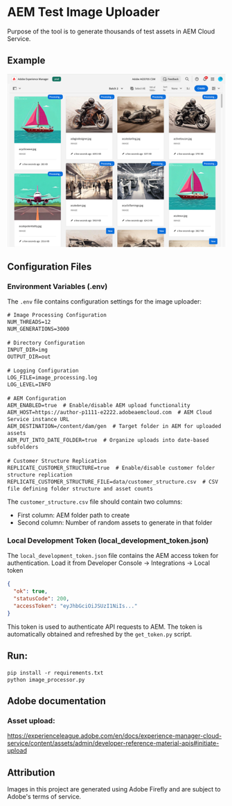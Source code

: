 # AEM Test Image Uploader

Purpose of the tool is to generate thousands of test assets in AEM Cloud Service.

## Example

![Example of image upload process](README_example.png)

## Configuration Files

### Environment Variables (.env)

The `.env` file contains configuration settings for the image uploader:

```env
# Image Processing Configuration
NUM_THREADS=12
NUM_GENERATIONS=3000

# Directory Configuration
INPUT_DIR=img
OUTPUT_DIR=out

# Logging Configuration
LOG_FILE=image_processing.log 
LOG_LEVEL=INFO

# AEM Configuration
AEM_ENABLED=true  # Enable/disable AEM upload functionality
AEM_HOST=https://author-p1111-e2222.adobeaemcloud.com  # AEM Cloud Service instance URL
AEM_DESTINATION=/content/dam/gen  # Target folder in AEM for uploaded assets
AEM_PUT_INTO_DATE_FOLDER=true  # Organize uploads into date-based subfolders

# Customer Structure Replication
REPLICATE_CUSTOMER_STRUCTURE=true  # Enable/disable customer folder structure replication
REPLICATE_CUSTOMER_STRUCTURE_FILE=data/customer_structure.csv  # CSV file defining folder structure and asset counts
```

The `customer_structure.csv` file should contain two columns:
- First column: AEM folder path to create
- Second column: Number of random assets to generate in that folder

### Local Development Token (local_development_token.json)

The `local_development_token.json` file contains the AEM access token for authentication. Load it from Developer Console -> Integrations -> Local token

```json
{
  "ok": true,
  "statusCode": 200,
  "accessToken": "eyJhbGciOiJSUzI1NiIs..."
}
```

This token is used to authenticate API requests to AEM. The token is automatically obtained and refreshed by the `get_token.py` script.


## Run: 

```
pip install -r requirements.txt
python image_processor.py  
```

## Adobe documentation

### Asset upload: 

https://experienceleague.adobe.com/en/docs/experience-manager-cloud-service/content/assets/admin/developer-reference-material-apis#initiate-upload



## Attribution

Images in this project are generated using Adobe Firefly and are subject to Adobe's terms of service.